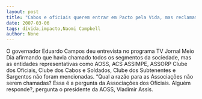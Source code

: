 ```yaml
---
layout: post
title: "Cabos e oficiais querem entrar em Pacto pela Vida, mas reclamam não terem sido chamados"
date: 2007-03-06
tags: dívida,impacto,Naomi Campbell
author: None
---
```

O governador Eduardo Campos deu entrevista no programa TV Jornal Meio Dia afirmando que havia chamado todos os segmentos da sociedade, mas as entidades representativas como AOSS, ACS ASSIMPE, ASSORP Clube dos Oficiais, Clube dos Cabos e Soldados, Clube dos Subtenentes e Sargentos não foram mencionadas.
“Qual a razão para as Associações não serem chamadas? Essa é a pergunta da Associações dos Oficiais. Alguém responde?, pergunta o presidente da AOSS, Vladimir Assis. 